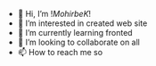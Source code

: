- 👋 Hi, I’m !_MohirbeK_!
- 👀 I’m interested in created web site
- 🌱 I’m currently learning fronted
- 💞️ I’m looking to collaborate on all
- 📫 How to reach me so

<!---
MohirbeKN1/MohirbeKN1 is a ✨ special ✨ repository because its `README.md` (this file) appears on your GitHub profile.
You can click the Preview link to take a look at your changes.
--->
